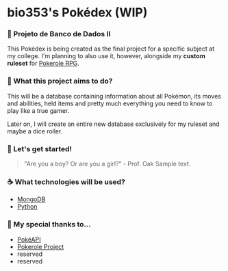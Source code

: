 # bio353's Pokédex (WIP)

### :fallen_leaf: Projeto de Banco de Dados II

This Pokédex is being created as the final project for a specific subject at my college. I'm planning to also use it, however, alongside my **custom ruleset** for [Pokerole RPG](https://www.pokeroleproject.com/).

### :rocket: What this project aims to do?

This will be a database containing information about all Pokémon, its moves and abilities, held items and pretty much everything you need to know to play like a true gamer.

Later on, I will create an entire new database exclusively for my ruleset and maybe a dice roller.

### :checkered_flag: Let's get started!

> "Are you a boy? Or are you a girl?" - Prof. Oak
Sample text.

### :coffee: What technologies will be used?

  * [MongoDB](https://www.mongodb.com/)
  * [Python](https://www.python.org/)

### :sunflower: My special thanks to...

  * [PokéAPI](https://pokeapi.co/)
  * [Pokerole Project](https://www.pokeroleproject.com/)
  * reserved
  * reserved